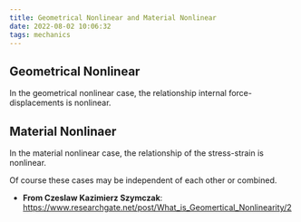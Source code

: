 ```yaml
---
title: Geometrical Nonlinear and Material Nonlinear
date: 2022-08-02 10:06:32
tags: mechanics
---
```


## Geometrical Nonlinear
In the geometrical nonlinear case, the relationship internal force-displacements is nonlinear.


## Material Nonlinaer
In the material nonlinear case, the relationship of the stress-strain is nonlinear. 


Of course these cases may be independent of each other or combined.


* **From Czeslaw Kazimierz Szymczak**: https://www.researchgate.net/post/What_is_Geomertical_Nonlinearity/2

